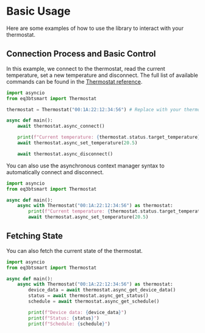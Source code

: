 
# Basic Usage

Here are some examples of how to use the library to interact with your thermostat.

## Connection Process and Basic Control

In this example, we connect to the thermostat, read the current temperature, set a new temperature and disconnect.
The full list of available commands can be found in the [Thermostat reference](../reference/thermostat.md).

```py
import asyncio
from eq3btsmart import Thermostat

thermostat = Thermostat("00:1A:22:12:34:56") # Replace with your thermostat's MAC address

async def main():
    await thermostat.async_connect()

    print(f"Current temperature: {thermostat.status.target_temperature} °C")
    await thermostat.async_set_temperature(20.5)

    await thermostat.async_disconnect()
```

You can also use the asynchronous context manager syntax to automatically connect and disconnect.

```py
import asyncio
from eq3btsmart import Thermostat

async def main():
    async with Thermostat("00:1A:22:12:34:56") as thermostat:
        print(f"Current temperature: {thermostat.status.target_temperature} °C")
        await thermostat.async_set_temperature(20.5)
```

## Fetching State

You can also fetch the current state of the thermostat.

```py
import asyncio
from eq3btsmart import Thermostat

async def main():
    async with Thermostat("00:1A:22:12:34:56") as thermostat:
        device_data = await thermostat.async_get_device_data()
        status = await thermostat.async_get_status()
        schedule = await thermostat.async_get_schedule()

        print(f"Device data: {device_data}")
        print(f"Status: {status}")
        print(f"Schedule: {schedule}")
```
